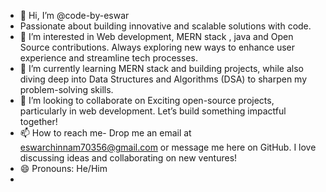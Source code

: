 - 👋 Hi, I’m @code-by-eswar
- Passionate about building innovative and scalable solutions with code.
- 👀 I’m interested in  Web development, MERN stack , java  and Open Source contributions. Always exploring new ways to enhance user experience and streamline tech processes.
- 🌱 I’m currently learning  MERN stack and building projects, while also diving deep into Data Structures and Algorithms (DSA) to sharpen my problem-solving skills.
- 💞️ I’m looking to collaborate on Exciting open-source projects, particularly in web development. Let’s build something impactful together!
- 📫 How to reach me- Drop me an email at eswarchinnam70356@gmail.com or message me here on GitHub. I love discussing ideas and collaborating on new ventures!
- 😄 Pronouns: He/Him
- 
<!---
code-by-eswar/code-by-eswar is a ✨ special ✨ repository because its `README.md` (this file) appears on your GitHub profile.
You can click the Preview link to take a look at your changes.
--->
